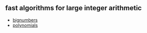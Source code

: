 ## fast algorithms for large integer arithmetic

- [bignumbers][1]
- [polynomials][2]


[1]: ./bignumbers
[2]: ./polynomials
